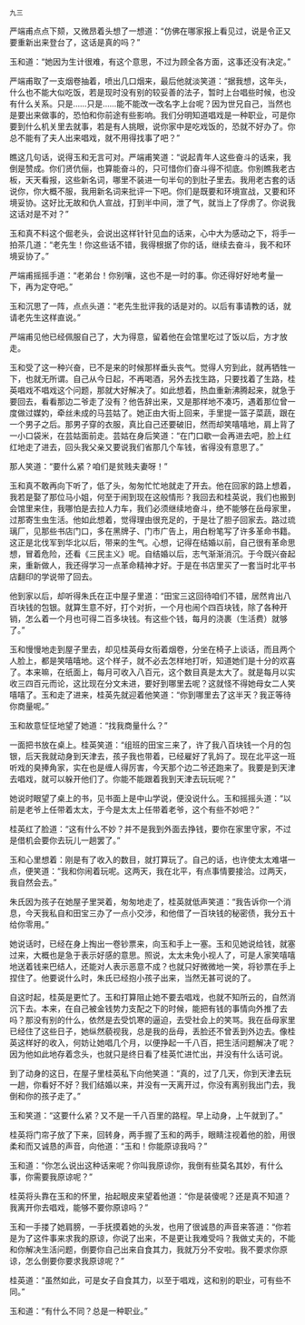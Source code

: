     九三 

   严端甫点点下颏，又微昂着头想了一想道：“仿佛在哪家报上看见过，说是令正又要重新出来登台了，这话是真的吗？”

   玉和道：“她因为生计很难，有这个意思，不过为顾全各方面，这事还没有决定。”

   严端甫取了一支烟卷抽着，喷出几口烟来，最后他就淡笑道：“据我想，这年头，什么也不能大似吃饭，若是现时没有别的较妥善的法子，暂时上台唱些时候，也没有什么关系。只是……只是……能不能改一改名字上台呢？因为世兄自己，当然也是要出来做事的，恐怕和你前途有些影响。我们分明知道唱戏是一种职业，可是你要到什么机关里去就事，若是有人挑眼，说你家中是吃戏饭的，恐就不好办了。你总不能有了夫人出来唱戏，就不用得找事了吧？”

   瞧这几句话，说得玉和无言可对。严端甫笑道：“说起青年人这些奋斗的话来，我倒是赞成。你们贤伉俪，也算能奋斗的，只可惜你们奋斗得不彻底。你别瞧我老古板，天天看报，这些新名词，哪里不装进一句半句的到肚子里去。我用老古套的话说你，你大概不服，我用新名词来批评一下吧。你们是既要和环境宣战，又要和环境妥协。这好比无故和仇人宣战，打到半中间，泄了气，就当上了俘虏了。你说我这话对是不对？”

   玉和真不料这个倔老头，会说出这样针针见血的话来，心中大为感动之下，将手一拍茶几道：“老先生！你这些话不错，我得根据了你的话，继续去奋斗，我不和环境妥协了。”

   严端甫摇摇手道：“老弟台！你别嚷，这也不是一时的事。你还得好好地考量一下，再为定夺吧。”

   玉和沉思了一阵，点点头道：“老先生批评我的话是对的。以后有事请教的话，就请老先生这样直说。”

   严端甫见他已经佩服自己了，大为得意，留着他在会馆里吃过了饭以后，方才放走。

   玉和受了这一种兴奋，已不是来的时候那样垂头丧气。觉得人穷到此，就再牺牲一下，也就无所谓。自己从今日起，不再喝酒，另外去找生路，只要找着了生路，桂英唱戏不唱戏这个问题，那就大好解决了。如此想着，热血重新沸腾起来，就急于要回去，看看那边二爷走了没有？他告辞出来，又是那样地不凑巧，遇着那位曾一度做过媒妁，牵丝未成的马芸姑了。她正由大街上回来，手里提一篮子菜蔬，跟在一个男子之后。那男子穿的衣服，真比自己还要破旧，然而却笑嘻嘻地，肩上背了一小口袋米，在芸姑面前走。芸姑在身后笑道：“在门口歇一会再进去吧，脸上红红地走了进去，回头我父亲又要说我们省那几个车钱，省得没有意思了。”

   那人笑道：“要什么紧？咱们是贫贱夫妻呀！”

   玉和真不敢再向下听了，低了头，匆匆忙忙地就走了开去。他在回家的路上想着，我若是娶了那位马小姐，何至于闹到现在这般情形？我回去和桂英说，我们也搬到会馆里来住，我哪怕是去拉人力车，我们必须继续地奋斗，绝不能够在岳母家里，过那寄生虫生活。他如此想着，觉得理由很充足的，于是壮了胆子回家去。路过琉璃厂，见那些书店门口，多在黑牌子、门市广告上，用白粉笔写了许多革命书籍。这正是北伐军到华北以后，带来的生气。心想，记得在结婚以前，自己很有革命思想，冒着危险，还看《三民主义》呢。自结婚以后，志气渐渐消沉。于今既兴奋起来，重新做人，我还得学习一点革命精神才好。于是在书店里买了一套当时北平书店翻印的学说带了回去。

   他到家以后，却听得朱氏在正中屋子里道：“田宝三这回待咱们不错，居然肯出八百块钱的包银。就算生意不好，打个对折，一个月也闹个四百块钱，除了各种开销，怎么着一个月也可得二百多块钱。有这些个钱，每月的浇裹（生活费）就够了。”

   玉和慢慢地走到屋子里去，却见桂英母女衔着烟卷，分坐在椅子上谈话，而且两个人脸上，都是笑嘻嘻地。这个样子，就不必去怎样地打听，知道她们是十分的欢喜了。本来嘛，在纸面上，每月可收入八百元，这个数目真是太大了。就是每月以实收三四百元而论，这比现在分文未进，要好到哪里去呢？这就怪不得她母女二人笑嘻嘻了。玉和走了进来，桂英先就迎着他笑道：“你到哪里去了这半天？我正等待你商量呢。”

   玉和故意怔怔地望了她道：“找我商量什么？”

   一面把书放在桌上。桂英笑道：“组班的田宝三来了，许了我八百块钱一个月的包银，后天我就动身到天津去，孩子我也带着，已经雇好了乳妈了。现在北平这一班听戏的臭捧角家，实在也是缠人得厉害，今天那个边二爷还跑来了。我要是到天津去唱戏，就可以躲开他们了。你能不能跟着我到天津去玩玩呢？”

   她说时眼望了桌上的书，见书面上是中山学说，便没说什么。玉和摇摇头道：“以前是老爷上任带着太太，于今是太太上任带着老爷，这个有些不妙吧？”

   桂英红了脸道：“这有什么不妙？并不是我到外面去挣钱，要你在家里守家，不过是借机会要你去玩儿一趟罢了。”

   玉和心里想着：刚是有了收入的数目，就打算玩了。自己的话，也许使太太难堪一点，便笑道：“我和你闹着玩呢。这两天，我在北平，有点事情要接洽。过两天，我自然会去。”

   朱氏因为孩子在她屋子里哭着，匆匆地走了，桂英就低声笑道：“我告诉你一个消息，今天我私自和田宝三办了一点小交涉，和他借了一百块钱的秘密债，我分五十给你零用。”

   她说话时，已经在身上掏出一卷钞票来，向玉和手上一塞。玉和见她说给钱，就塞过来，大概也是急于表示好感的意思。照说，太太未免小视人了，可是人家笑嘻嘻地送着钱来巴结人，还能对人表示恶意不成？也就只好微微地一笑，将钞票在手上捏住了。他要说什么时，朱氏已经抱小孩子出来，当然无甚可说的了。

   自这时起，桂英是更忙了。玉和打算阻止她不要去唱戏，也就不知所云的，自然消沉下去。本来，在自己被金钱势力支配之下的时候，能把有钱的事情向外推了去吗？那没有别的什么，依然是去受饥寒的逼迫，去受社会上的笑骂。我在岳母家里已经住了这些日子，她纵然藐视我，总是我的岳母，丢脸还不曾丢到外边去。像桂英这样好的收入，何妨让她唱几个月，以便挣起一千八百，把生活问题解决了呢？因为他如此地存着念头，也就只是终日看了桂英忙进忙出，并没有什么话可说。

   到了动身的这日，在屋子里桂英私下向他笑道：“真的，过了几天，你到天津去玩一趟，你看好不好？我们结婚以来，并没有一天离开过，你没有离别我出门去，我倒和你的孩子走了。”

   玉和笑道：“这要什么紧？又不是一千八百里的路程。早上动身，上午就到了。”

   桂英将门帘子放了下来，回转身，两手握了玉和的两手，眼睛注视着他的脸，用很柔和而又诚恳的声音，向他道：“玉和！你能原谅我吗？”

   玉和道：“你怎么说出这种话来呢？你叫我原谅你，我倒有些莫名其妙，有什么事，你需要我原谅呢？”

   桂英将头靠在玉和的怀里，抬起眼皮来望着他道：“你是装傻呢？还是真不知道？我离开你去唱戏，能够不要你原谅吗？”

   玉和一手搂了她肩膀，一手抚摸着她的头发，也用了很诚恳的声音来答道：“你若是为了这件事来求我的原谅，你说了出来，不是更让我难受吗？我做丈夫的，不能和你解决生活问题，倒要你自己出来自食其力，我就万分不安啦。我不要求你原谅，怎么倒要你要求我原谅呢？”

   桂英道：“虽然如此，可是女子自食其力，以至于唱戏，这和别的职业，可有些不同。”

   玉和道：“有什么不同？总是一种职业。”

